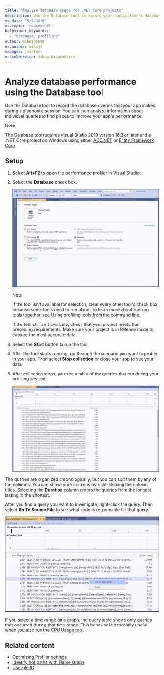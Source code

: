 ```yaml
---
title: "Analyze database usage for .NET Core projects"
description: Use the Database tool to record your application's database queries and analyze the queries to find ways to improve application performance.
ms.date: "5/5/2020"
ms.topic: "conceptual"
helpviewer_keywords:
  - "database, profiling"
author: mikejo5000
ms.author: mikejo
manager: jmartens
ms.subservice: debug-diagnostics
---
```

# Analyze database performance using the Database tool

Use the Database tool to record the database queries that your app makes during a diagnostic session. You can then analyze information about individual queries to find places to improve your app's performance.

> [!NOTE]
> The Database tool requires Visual Studio 2019 version 16.3 or later and a .NET Core project on Windows using either [ADO.NET](/dotnet/framework/data/adonet/ado-net-overview) or [Entity Framework Core](/ef/core/).

## Setup

1. Select **Alt+F2** to open the performance profiler in Visual Studio.

1. Select the **Database** check box.

   ![Database tool selected](./media/db-launch.png "Database tool selected")

   > [!NOTE]
   > If the tool isn't available for selection, clear every other tool's check box because some tools need to run alone. To learn more about running tools together, see [Using profiling tools from the command line](../profiling/using-the-profiling-tools-from-the-command-line.md).
   >
   > If the tool still isn't available, check that your project meets the preceding requirements. Make sure your project is in Release mode to capture the most accurate data.

1. Select the **Start** button to run the tool.

1. After the tool starts running, go through the scenario you want to profile in your app. Then select **Stop collection** or close your app to see your data.

1. After collection stops, you see a table of the queries that ran during your profiling session.

   ![Database tool stopped](./media/db-after.png "Database tool stopped")

The queries are organized chronologically, but you can sort them by any of the columns. You can show more columns by right-clicking the column titles. Selecting the **Duration** column orders the queries from the longest lasting to the shortest.

After you find a query you want to investigate, right-click the query. Then select **Go To Source File** to see what code is responsible for that query.

![Go To Source File selected](./media/db-gotosource.png "Go To Source File selected")

If you select a time range on a graph, the query table shows only queries that occurred during that time range. This behavior is especially useful when you also run the [CPU Usage tool](./cpu-usage.md?view=vs-2019&preserve-view=true).

## Related content

- [Optimizing Profiler settings](../profiling/optimize-profiler-settings.md)
- [Identify hot paths with Flame Graph](../profiling/flame-graph.md)
- [Use File IO](../profiling/use-file-io.md)